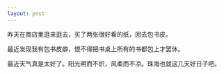 ```yaml
---
layout: post
---
```

昨天在商店里逛来逛去，买了两张很好看的纸，回去包书皮。

最近发现我有包书皮癖，恨不得把书桌上所有的书都包上才罢休。


最近天气真是太好了。阳光明而不炽，风柔而不凉。珠海也就这几天好日子吧。